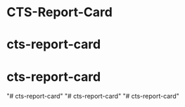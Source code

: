 # CTS-Report-Card
# cts-report-card
# cts-report-card
"# cts-report-card" 
"# cts-report-card" 
"# cts-report-card" 
